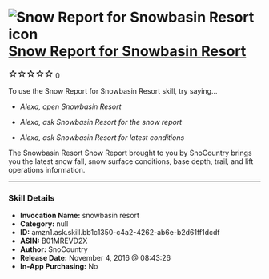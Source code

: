 # &nbsp;<img src="skill_icon" alt="Snow Report for Snowbasin Resort icon" width="36"> [Snow Report for Snowbasin Resort](http://alexa.amazon.com/#skills/amzn1.ask.skill.bb1c1350-c4a2-4262-ab6e-b2d61ff1dcdf)
![0 stars](../../images/ic_star_border_black_18dp_1x.png)![0 stars](../../images/ic_star_border_black_18dp_1x.png)![0 stars](../../images/ic_star_border_black_18dp_1x.png)![0 stars](../../images/ic_star_border_black_18dp_1x.png)![0 stars](../../images/ic_star_border_black_18dp_1x.png) 0

To use the Snow Report for Snowbasin Resort skill, try saying...

* *Alexa, open Snowbasin Resort*

* *Alexa, ask Snowbasin Resort for the snow report*

* *Alexa, ask Snowbasin Resort for latest conditions*

The Snowbasin Resort Snow Report brought to you by SnoCountry brings you the latest snow fall, snow surface conditions,  base depth, trail, and lift operations information.

***

### Skill Details

* **Invocation Name:** snowbasin resort
* **Category:** null
* **ID:** amzn1.ask.skill.bb1c1350-c4a2-4262-ab6e-b2d61ff1dcdf
* **ASIN:** B01MREVD2X
* **Author:** SnoCountry
* **Release Date:** November 4, 2016 @ 08:43:26
* **In-App Purchasing:** No

